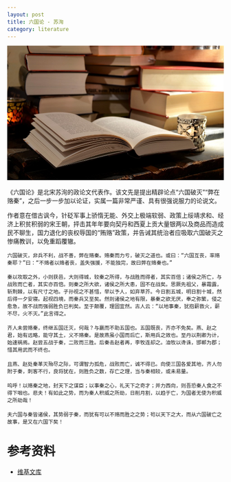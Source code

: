 ```yaml
---
layout: post
title: 六国论 - 苏洵
category: literature
---
```


![](/assets/img/literature.jpg)

《六国论》是北宋苏洵的政论文代表作。该文先是提出精辟论点“六国破灭”“弊在赂秦”，之后一步一步加以论证，实属一篇非常严谨、具有很强说服力的论说文。

作者意在借古讽今，针砭军事上骄惰无能、外交上极端软弱、政策上绥靖求和、经济上积贫积弱的宋王朝，抨击其年年要向契丹和西夏上贡大量银两以及商品而造成民不聊生，国力退化的丧权辱国的“贿赂”政策，并告诫其统治者应吸取六国破灭之惨痛教训，以免重蹈覆辙。

    六国破灭，非兵不利，战不善，弊在赂秦。赂秦而力亏，破灭之道也。或曰：“六国互丧，率赂秦耶？”曰：“不赂者以赂者丧，盖失强援，不能独完，故曰弊在赂秦也。”

    秦以攻取之外，小则获邑，大则得城，较秦之所得，与战胜而得者，其实百倍；诸侯之所亡，与战败而亡者，其实亦百倍。则秦之所大欲，诸侯之所大患，固不在战矣。思厥先祖父，暴霜露，斩荆棘，以有尺寸之地。子孙视之不甚惜，举以予人，如弃草芥。今日割五城，明日割十城，然后得一夕安寝。起视四境，而秦兵又至矣。然则诸侯之地有限，暴秦之欲无厌，奉之弥繁，侵之愈急，故不战而强弱胜负已判矣。至于颠覆，理固宜然。古人云：“以地事秦，犹抱薪救火，薪不尽，火不灭。”此言得之。

    齐人未尝赂秦，终继五国迁灭，何哉？与嬴而不助五国也。五国既丧，齐亦不免矣。燕、赵之君，始有远略，能守其土，义不赂秦。是故燕虽小国而后亡，斯用兵之效也。至丹以荆卿为计，始速祸焉。赵尝五战于秦，二败而三胜。后秦击赵者再，李牧连却之。洎牧以谗诛，邯郸为郡；惜其用武而不终也。

    且燕、赵处秦革灭殆尽之际，可谓智力孤危，战败而亡，诚不得已。向使三国各爱其地，齐人勿附于秦，刺客不行，良将犹在，则胜负之数，存亡之理，当与秦相较，或未易量。

    呜呼！以赂秦之地，封天下之谋臣；以事秦之心，礼天下之奇才；并力西向，则吾恐秦人食之不得下咽也。悲夫！有如此之势，而为秦人积威之所劫，日削月割，以趋于亡，为国者无使为积威之所劫哉！

    夫六国与秦皆诸侯，其势弱于秦，而犹有可以不赂而胜之之势；茍以天下之大，而从六国破亡之故事，是又在六国下矣！
    
    
# 参考资料

* [维基文库](https://zh.wikisource.org/zh-hans/%E5%85%AD%E5%9C%8B%E8%AB%96_(%E8%98%87%E6%B4%B5))
